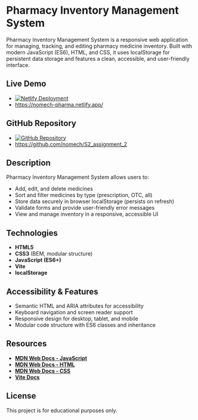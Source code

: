 # Pharmacy Inventory Management System

Pharmacy Inventory Management System is a responsive web application for managing, tracking, and editing pharmacy medicine inventory. Built with modern JavaScript (ES6), HTML, and CSS, it uses localStorage for persistent data storage and features a clean, accessible, and user-friendly interface.

## Live Demo

-   [![Netlify Deployment](https://img.shields.io/badge/Deploy-on%20Netlify-brightgreen)](https://nomech-pharma.netlify.app/)
-   https://nomech-pharma.netlify.app/

## GitHub Repository

-   [![GitHub Repository](https://img.shields.io/badge/GitHub-Repo-blue)](https://github.com/nomech/S2_assignment_2)
-   https://github.com/nomech/S2_assignment_2

## Description

Pharmacy Inventory Management System allows users to:

-   Add, edit, and delete medicines
-   Sort and filter medicines by type (prescription, OTC, all)
-   Store data securely in browser localStorage (persists on refresh)
-   Validate forms and provide user-friendly error messages
-   View and manage inventory in a responsive, accessible UI

## Technologies

-   **HTML5**
-   **CSS3** (BEM, modular structure)
-   **JavaScript (ES6+)**
-   **Vite**
-   **localStorage**

## Accessibility & Features

-   Semantic HTML and ARIA attributes for accessibility
-   Keyboard navigation and screen reader support
-   Responsive design for desktop, tablet, and mobile
-   Modular code structure with ES6 classes and inheritance

## Resources

-   **[MDN Web Docs - JavaScript](https://developer.mozilla.org/en-US/docs/Web/JavaScript)**
-   **[MDN Web Docs - HTML](https://developer.mozilla.org/en-US/docs/Web/HTML)**
-   **[MDN Web Docs - CSS](https://developer.mozilla.org/en-US/docs/Web/CSS)**
-   **[Vite Docs](https://vitejs.dev/)**

## License

This project is for educational purposes only.
